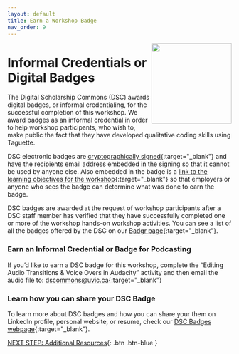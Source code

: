 ```yaml
---
layout: default
title: Earn a Workshop Badge
nav_order: 9
---
```

<img src="https://api.badgr.io/public/badges/UBNhHkFuSHS-L36GpU3iCA/image" style="float:right;width:180px;"> 

# Informal Credentials or Digital Badges

The Digital Scholarship Commons (DSC) awards digital badges, or informal credentialing, for the successful completion of this workshop. We award badges as an informal credential in order to help workshop participants, who wish to, make public the fact that they have developed qualitative coding skills using Taguette. 

DSC electronic badges are [cryptographically signed](https://badgecheck.io/){:target="_blank"} and have the recipients email address embedded in the signing so that it cannot be used by anyone else. Also embedded in the badge is a [link to the learning objectives for the workshop](https://badgr.com/backpack/badges/607767abb78d4c65fc8f1676){:target="_blank"} so that employers or anyone who sees the badge can determine what was done to earn the badge. 

DSC badges are awarded at the request of workshop participants after a DSC staff member has verified that they have successfully completed one or more of the workshop hands-on workshop activities. You can see a list of all the badges offered by the DSC on our [Badgr page](https://badgr.com/public/issuers/HI5nEIsFQKiFDSGJWrYNxQ/badges){:target="_blank"}.

### Earn an Informal Credential or Badge for Podcasting

If you’d like to earn a DSC badge for this workshop,  complete the “Editing Audio Transitions & Voice Overs in Audacity” activity and then email the audio file to: [dscommons@uvic.ca](mailto:dscommons@uvic.ca){:target="_blank"}

### Learn how you can share your DSC Badge
To learn more about DSC badges and how you can share your them on LinkedIn profile, personal website, or resume, check our [DSC Badges webpage](https://onlineacademiccommunity.uvic.ca/dsc/badges/){:target="_blank"}.

[NEXT STEP: Additional Resources](additional-resources.html){: .btn .btn-blue }
